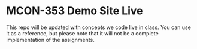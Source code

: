 # MCON-353 Demo Site Live

This repo will be updated with concepts we code live in class. You can use it as a reference, but please note that it will not be a complete implementation of the assignments.
